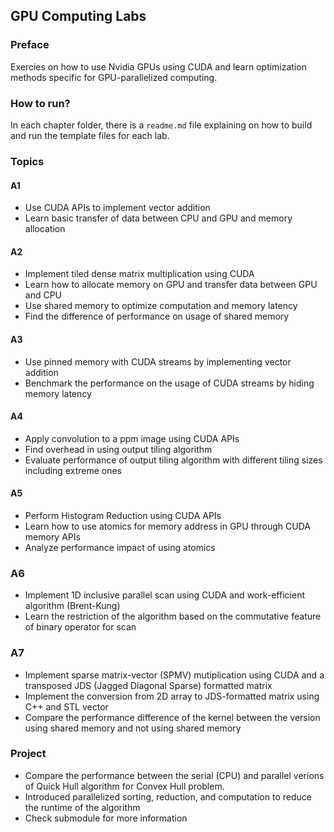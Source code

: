 ## GPU Computing Labs

### Preface 

Exercies on how to use Nvidia GPUs using CUDA and learn optimization methods specific for GPU-parallelized computing.

### How to run? 

In each chapter folder, there is a `readme.md` file explaining on how to build and run the template files for each lab.

### Topics 

#### A1 

* Use CUDA APIs to implement vector addition
* Learn basic transfer of data between CPU and GPU and memory allocation

#### A2

* Implement tiled dense matrix multiplication using CUDA
* Learn how to allocate memory on GPU and transfer data between GPU and CPU
* Use shared memory to optimize computation and memory latency
* Find the difference of performance on usage of shared memory

#### A3

* Use pinned memory with CUDA streams by implementing vector addition
* Benchmark the performance on the usage of CUDA streams by hiding memory latency

#### A4

* Apply convolution to a ppm image using CUDA APIs
* Find overhead in using output tiling algorithm
* Evaluate performance of output tiling algorithm with different tiling sizes including extreme ones

#### A5 

* Perform Histogram Reduction using CUDA APIs
* Learn how to use atomics for memory address in GPU through CUDA memory APIs
* Analyze performance impact of using atomics 

### A6

* Implement 1D inclusive parallel scan using CUDA and work-efficient algorithm (Brent-Kung)
* Learn the restriction of the algorithm based on the commutative feature of binary operator for scan

### A7

* Implement sparse matrix-vector (SPMV) mutiplication using CUDA and a transposed JDS (Jagged Diagonal Sparse) formatted matrix
* Implement the conversion from 2D array to JDS-formatted matrix using C++ and STL vector
* Compare the performance difference of the kernel between the version using shared memory and not using shared memory

### Project

* Compare the performance between the serial (CPU) and parallel verions of Quick Hull algorithm for Convex Hull problem.
* Introduced parallelized sorting, reduction, and computation to reduce the runtime of the algorithm
* Check submodule for more information
